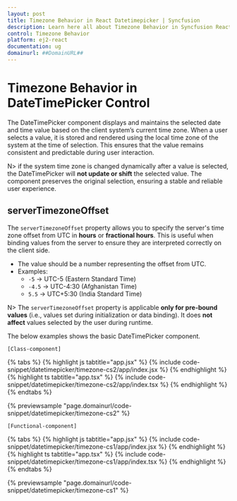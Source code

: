 ```yaml
---
layout: post
title: Timezone Behavior in React Datetimepicker | Syncfusion
description: Learn here all about Timezone Behavior in Syncfusion React Datetimepicker component of Syncfusion Essential JS 2 and more.
control: Timezone Behavior 
platform: ej2-react
documentation: ug
domainurl: ##DomainURL##
---
```


# Timezone Behavior in DateTimePicker Control

The DateTimePicker component displays and maintains the selected date and time value based on the client system’s current time zone. When a user selects a value, it is stored and rendered using the local time zone of the system at the time of selection. This ensures that the value remains consistent and predictable during user interaction.

N> if the system time zone is changed dynamically after a value is selected, the DateTimePicker will **not update or shift** the selected value. The component preserves the original selection, ensuring a stable and reliable user experience.

## serverTimezoneOffset

The `serverTimezoneOffset` property allows you to specify the server's time zone offset from UTC in **hours** or **fractional hours**. This is useful when binding values from the server to ensure they are interpreted correctly on the client side.

- The value should be a number representing the offset from UTC.
- Examples:
  - `-5` → UTC-5 (Eastern Standard Time)
  - `-4.5` → UTC-4:30 (Afghanistan Time)
  - `5.5` → UTC+5:30 (India Standard Time)

N> The `serverTimezoneOffset` property is applicable **only for pre-bound values** (i.e., values set during initialization or data binding). It does **not affect** values selected by the user during runtime.

The below examples shows the basic DateTimePicker component.

`[Class-component]`

{% tabs %}
{% highlight js tabtitle="app.jsx" %}
{% include code-snippet/datetimepicker/timezone-cs2/app/index.jsx %}
{% endhighlight %}
{% highlight ts tabtitle="app.tsx" %}
{% include code-snippet/datetimepicker/timezone-cs2/app/index.tsx %}
{% endhighlight %}
{% endtabs %}

 {% previewsample "page.domainurl/code-snippet/datetimepicker/timezone-cs2" %}

`[Functional-component]`

{% tabs %}
{% highlight js tabtitle="app.jsx" %}
{% include code-snippet/datetimepicker/timezone-cs1/app/index.jsx %}
{% endhighlight %}
{% highlight ts tabtitle="app.tsx" %}
{% include code-snippet/datetimepicker/timezone-cs1/app/index.tsx %}
{% endhighlight %}
{% endtabs %}

 {% previewsample "page.domainurl/code-snippet/datetimepicker/timezone-cs1" %}